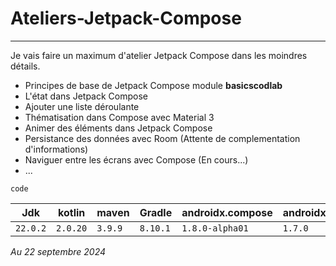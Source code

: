 # Ateliers-Jetpack-Compose
---
Je vais faire un maximum d'atelier Jetpack Compose dans les moindres détails.

- Principes de base de Jetpack Compose module **basicscodlab**
- L'état dans Jetpack Compose
- Ajouter une liste déroulante
- Thématisation dans Compose avec Material 3
- Animer des éléments dans Jetpack Compose
- Persistance des données avec Room (Attente de complementation d'informations)
- Naviguer entre les écrans avec Compose (En cours...)
- ...

`code`


| Jdk      | kotlin   | maven   | Gradle   | androidx.compose | androidx.compose(stable) |
|----------|----------|---------|----------|------------------|--------------------------|
| `22.0.2` | `2.0.20` | `3.9.9` | `8.10.1` | `1.8.0-alpha01`  | `1.7.0`                  |

 *Au 22 septembre 2024*

  
